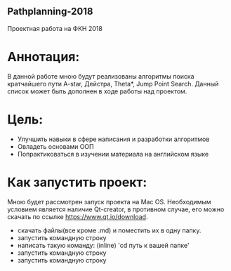 ## Pathplanning-2018
Проектная работа на ФКН 2018
# Аннотация:
В данной работе мною будут реализованы алгоритмы поиска кратчайшего пути A-star, Дейстра, Theta*, Jump Point Search. Данный список может быть дополнен в ходе работы над проектом.
# Цель:
* Улучшить навыки в сфере написания и разработки алгоритмов
* Овладеть основами ООП
* Попрактиковаться в изучении материала на английском языке
# Как запустить проект:
Мною будет рассмотрен запуск проекта на Mac OS. Необходимым условием является наличие Qt-creator, в противном случае, его можно скачать по ссылке https://www.qt.io/download.
* скачать файлы(все кроме .md) и поместить их в одну папку.
* запустить командную строку
* написать такую команду: (inline) 'cd путь к вашей папке'
* запустить командную строку
* запустить командную строку

